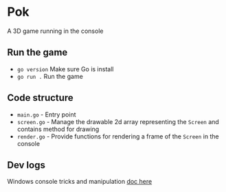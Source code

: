 # Pok

A 3D game running in the console

## Run the game

- `go version` Make sure Go is install
- `go run .` Run the game

## Code structure

- `main.go` - Entry point
- `screen.go` - Manage the drawable 2d array representing the `Screen` and contains method for drawing
- `render.go` - Provide functions for rendering a frame of the `Screen` in the console

## Dev logs

Windows console tricks and manipulation [doc here](https://learn.microsoft.com/en-us/windows/console/console-virtual-terminal-sequences)
